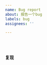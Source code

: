```yaml
---
name: Bug report
about: 报告一个bug
labels: bug
assignees: ''

---
```


<!-- 
  请确认你已经做了下面这些事情，若问题还是未解决，那么请尽可详细地描述你的问题。
  - 我已经对照 CHANGELOG ，相关问题未在近期更新中解决
  - 我已经搜索了已有的 Issues 列表中有没相关的信息
  - 我已经阅读了 MiraiAndroid 的相关文档
  - 我使用的是最新release版本 MiraiAndroid
  - 我确定这个问题不是Mirai协议支持库的问题
-->

<!--在下面空白处简略描述你遇到的问题-->




<!--如果有控制台报错，请尽量在下面空白处附加全面的日志. (请使用右上角的分享日志功能)-->
<!--如果程序崩溃，请使用上传日志功能-->
```



```


#### 复现
<!--在这里简略说明如何让这个问题再次发生-->
<!--可使用 1.  2.  3.  的列表格式，或其他任意恰当的格式-->




<!--如有必要，你可以在下文继续添加其他信息-->
